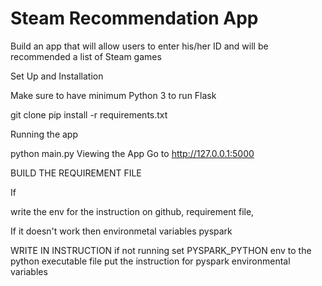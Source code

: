 ﻿# Steam Recommendation App
Build an app that will allow users to enter his/her ID and will be recommended a list of Steam games

Set Up and Installation

Make sure to have minimum Python 3 to run Flask 

git clone <repo-url>
pip install -r requirements.txt

Running the app

python main.py
Viewing the App
Go to http://127.0.0.1:5000

BUILD THE REQUIREMENT FILE

If 

write the env for the instruction on github, requirement file,

If it doesn't work then environmetal variables pyspark

WRITE IN INSTRUCTION if not running set PYSPARK_PYTHON env to the python executable file
put the instruction for pyspark environmental variables
